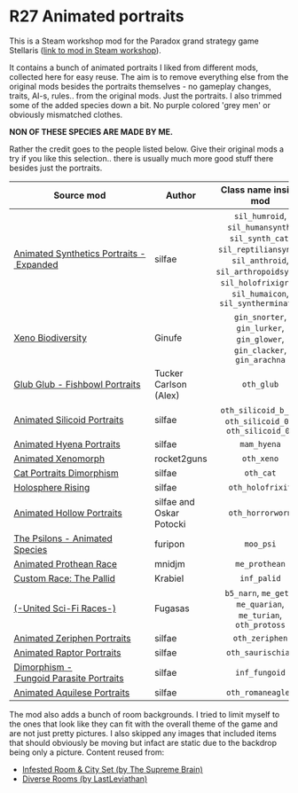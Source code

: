 # R27 Animated portraits

This is a Steam workshop mod for the Paradox grand strategy game Stellaris ([link to mod in Steam workshop](https://steamcommunity.com/sharedfiles/filedetails/?id=1445328980)).

It contains a bunch of animated portraits I liked from different mods, collected here for easy reuse. The aim is to remove everything else from the original mods besides the portraits themselves - no gameplay changes, traits, AI-s, rules.. from the original mods. Just the portraits. I also trimmed some of the added species down a bit. No purple colored 'grey men' or obviously mismatched clothes.

**NON OF THESE SPECIES ARE MADE BY ME.**

Rather the credit goes to the people listed below. Give their original mods a try if you like this selection.. there is usually much more good stuff there besides just the portraits.

| Source mod    | Author | Class name inside mod   |
| ------------- |--------|:-----------------------:|
| [Animated&nbsp;Synthetics&nbsp;Portraits&nbsp;-&nbsp;Expanded](http://steamcommunity.com/sharedfiles/filedetails/?id=933075365)  | silfae | `sil_humroid`,  `sil_humansynth`, `sil_synth_cat`, `sil_reptiliansynth`, `sil_anthroid`, `sil_arthropoidsynth`, `sil_holofrixigram`, `sil_humaicon`, `sil_syntherminator` |
| [Xeno&nbsp;Biodiversity](https://steamcommunity.com/sharedfiles/filedetails/?id=1353289123) | Ginufe |  `gin_snorter`, `gin_lurker`, `gin_glower`, `gin_clacker`, `gin_arachna` |
| [Glub&nbsp;Glub&nbsp;-&nbsp;Fishbowl&nbsp;Portraits](http://steamcommunity.com/sharedfiles/filedetails/?id=1153460015) | Tucker Carlson (Alex) | `oth_glub` |
| [Animated Silicoid Portraits](http://steamcommunity.com/sharedfiles/filedetails/?id=1160316076) | silfae | `oth_silicoid_b_01`, `oth_silicoid_02`, `oth_silicoid_04` |
| [Animated Hyena Portraits](http://steamcommunity.com/sharedfiles/filedetails/?id=1126014321) | silfae | `mam_hyena` |
| [Animated Xenomorph](http://steamcommunity.com/sharedfiles/filedetails/?id=1108143221) | rocket2guns | `oth_xeno` |
| [Cat Portraits Dimorphism](http://steamcommunity.com/sharedfiles/filedetails/?id=710345134) | silfae | `oth_cat` |
| [Holosphere Rising](http://steamcommunity.com/sharedfiles/filedetails/?id=868965217) | silfae | `oth_holofrixit` |
| [Animated Hollow Portraits](http://steamcommunity.com/sharedfiles/filedetails/?id=902526212) | silfae and Oskar Potocki | `oth_horrorworm` |
| [The Psilons - Animated Species](http://steamcommunity.com/sharedfiles/filedetails/?id=740677109) | furipon | `moo_psi` |
| [Animated Prothean Race](http://steamcommunity.com/sharedfiles/filedetails/?id=824841963) | mnidjm | `me_prothean` |
| [Custom Race: The Pallid](http://steamcommunity.com/sharedfiles/filedetails/?id=688294178) | Krabiel | `inf_palid` |
| [(-United Sci-Fi Races-)](http://steamcommunity.com/sharedfiles/filedetails/?id=814332008) | Fugasas | `b5_narn`, `me_geth`, `me_quarian`, `me_turian`, `oth_protoss` |
| [Animated Zeriphen Portraits](http://steamcommunity.com/sharedfiles/filedetails/?id=890709615) | silfae | `oth_zeriphen` |
| [Animated Raptor Portraits](http://steamcommunity.com/sharedfiles/filedetails/?id=872596925) | silfae | `oth_saurischian` |
| [Dimorphism&nbsp;-&nbsp;Fungoid&nbsp;Parasite&nbsp;Portraits](http://steamcommunity.com/sharedfiles/filedetails/?id=1172077353) | silfae | `inf_fungoid` |
| [Animated Aquilese Portraits](http://steamcommunity.com/sharedfiles/filedetails/?id=910576007) | silfae | `oth_romaneagles` |

The mod also adds a bunch of room backgrounds. I tried to limit myself to the ones that look like they can fit with the overall theme of the game and are not just pretty pictures. I also skipped any images that included items that should obviously be moving but infact are static due to the backdrop being only a picture. Content reused from:

- [Infested Room & City Set (by The Supreme Brain)](http://steamcommunity.com/sharedfiles/filedetails/?id=1160405318)
- [Diverse Rooms (by LastLeviathan)](http://steamcommunity.com/sharedfiles/filedetails/?id=902204956)
